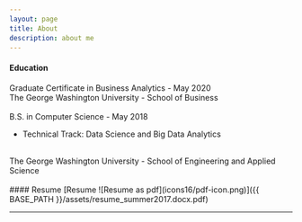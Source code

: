 ```yaml
---
layout: page
title: About
description: about me
---
```


#### <a name="education"></a>Education
Graduate Certificate in Business Analytics - May 2020
<br>
The George Washington University - School of Business
<br><br>
B.S. in Computer Science  -  May 2018
<br>
- Technical Track: Data Science and Big Data Analytics
<br>
The George Washington University - School of Engineering and Applied Science
<br>
<!-- #### <a name="currentposition"></a>current position -->

<!-- #### <a name="previousposition"></a>previous positions -->
<!-- {Insert text here} -->

<!-- #### <a name="researchbackground"></a>research background -->
<!-- {Insert text here} -->

<br>
#### <a name="cvandresume"></a>Resume
<!-- [curriculum vitae ![CV as pdf](icons16/pdf-icon.png)]({{ BASE_PATH }}/assets/bsharvey_cv.pdf) -->
[Resume ![Resume as pdf](icons16/pdf-icon.png)]({{ BASE_PATH }}/assets/resume_summer2017.docx.pdf)

---




